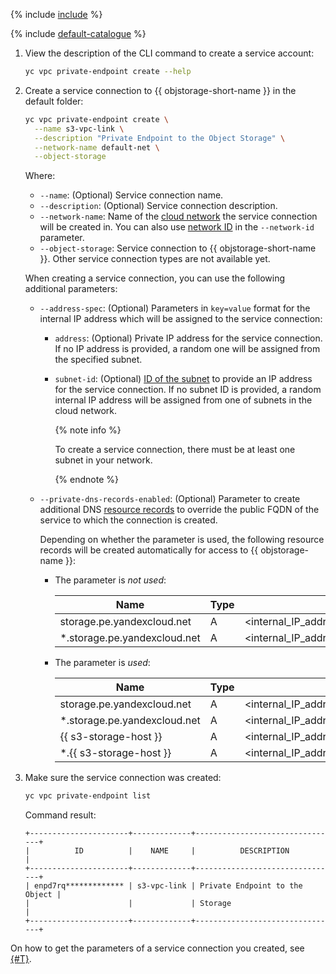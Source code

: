 {% include [include](../../_includes/cli-install.md) %}

{% include [default-catalogue](../../_includes/default-catalogue.md) %}

1. View the description of the CLI command to create a service account:

    ```bash
    yc vpc private-endpoint create --help
    ```

1. Create a service connection to {{ objstorage-short-name }} in the default folder:

    ```bash
    yc vpc private-endpoint create \
      --name s3-vpc-link \
      --description "Private Endpoint to the Object Storage" \
      --network-name default-net \
      --object-storage 
    ```

    Where:

    * `--name`: (Optional) Service connection name.
    * `--description`: (Optional) Service connection description.
    * `--network-name`: Name of the [cloud network](../../vpc/concepts/network.md#network) the service connection will be created in. You can also use [network ID](../../vpc/operations/network-get-info.md) in the `--network-id` parameter.
    * `--object-storage`: Service connection to {{ objstorage-short-name }}. Other service connection types are not available yet.

    When creating a service connection, you can use the following additional parameters:

    * `--address-spec`: (Optional) Parameters in `key=value` format for the internal IP address which will be assigned to the service connection:
      * `address`: (Optional) Private IP address for the service connection. If no IP address is provided, a random one will be assigned from the specified subnet.
      * `subnet-id`: (Optional) [ID of the subnet](../../vpc/operations/subnet-get-info.md) to provide an IP address for the service connection. If no subnet ID is provided, a random internal IP address will be assigned from one of subnets in the cloud network.

        {% note info %}

        To create a service connection, there must be at least one subnet in your network.

        {% endnote %}

    * `--private-dns-records-enabled`: (Optional) Parameter to create additional DNS [resource records](../../dns/concepts/resource-record.md) to override the public FQDN of the service to which the connection is created.

      Depending on whether the parameter is used, the following resource records will be created automatically for access to {{ objstorage-name }}:
      * The parameter is _not used_:

        Name | Type | Value
        --- | --- | ---
        storage.pe.yandexcloud.net | A | <internal_IP_address_of_the_service_connection>
        *.storage.pe.yandexcloud.net | A | <internal_IP_address_of_the_service_connection>

      * The parameter is _used_:

        Name | Type | Value
        --- | --- | ---
        storage.pe.yandexcloud.net | A | <internal_IP_address_of_the_service_connection>
        *.storage.pe.yandexcloud.net | A | <internal_IP_address_of_the_service_connection>
        {{ s3-storage-host }} | A | <internal_IP_address_of_the_service_connection>
        *.{{ s3-storage-host }} | A | <internal_IP_address_of_the_service_connection>

1. Make sure the service connection was created:

    ```bash
    yc vpc private-endpoint list
    ```
    
    Command result:

    ```text
    +----------------------+-------------+--------------------------------+
    |          ID          |    NAME     |          DESCRIPTION           |
    +----------------------+-------------+--------------------------------+
    | enpd7rq************* | s3-vpc-link | Private Endpoint to the Object |
    |                      |             | Storage                        |
    +----------------------+-------------+--------------------------------+
    ```

On how to get the parameters of a service connection you created, see [{#T}](../../vpc/operations/private-endpoint-get-info.md).
